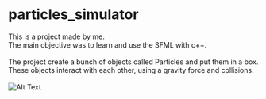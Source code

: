 # particles_simulator

This is a project made by me. \
The main objective was to learn and use the SFML with c++.\
\
The project create a bunch of objects called Particles and put them in a box. These objects interact with each other, using a gravity force and collisions.\
\
![Alt Text](https://github.com/glucard/particles_simulator/blob/master/img/particles.gif)
